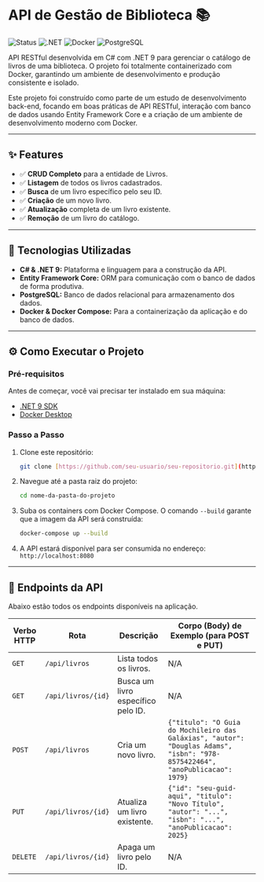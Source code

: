 # API de Gestão de Biblioteca 📚

![Status](https://img.shields.io/badge/status-conclu%C3%ADdo-green)
![.NET](https://img.shields.io/badge/.NET-9.0-blueviolet)
![Docker](https://img.shields.io/badge/Docker-blue)
![PostgreSQL](https://img.shields.io/badge/PostgreSQL-darkblue)

API RESTful desenvolvida em C# com .NET 9 para gerenciar o catálogo de livros de uma biblioteca. O projeto foi totalmente containerizado com Docker, garantindo um ambiente de desenvolvimento e produção consistente e isolado.

Este projeto foi construído como parte de um estudo de desenvolvimento back-end, focando em boas práticas de API RESTful, interação com banco de dados usando Entity Framework Core e a criação de um ambiente de desenvolvimento moderno com Docker.

---

## ✨ Features

- ✅ **CRUD Completo** para a entidade de Livros.
- ✅ **Listagem** de todos os livros cadastrados.
- ✅ **Busca** de um livro específico pelo seu ID.
- ✅ **Criação** de um novo livro.
- ✅ **Atualização** completa de um livro existente.
- ✅ **Remoção** de um livro do catálogo.

---

## 🚀 Tecnologias Utilizadas

- **C# & .NET 9:** Plataforma e linguagem para a construção da API.
- **Entity Framework Core:** ORM para comunicação com o banco de dados de forma produtiva.
- **PostgreSQL:** Banco de dados relacional para armazenamento dos dados.
- **Docker & Docker Compose:** Para a containerização da aplicação e do banco de dados.

---

## ⚙️ Como Executar o Projeto

### Pré-requisitos

Antes de começar, você vai precisar ter instalado em sua máquina:
- [.NET 9 SDK](https://dotnet.microsoft.com/pt-br/download/dotnet/9.0)
- [Docker Desktop](https://www.docker.com/products/docker-desktop/)

### Passo a Passo

1. Clone este repositório:
   ```bash
   git clone [https://github.com/seu-usuario/seu-repositorio.git](https://github.com/seu-usuario/seu-repositorio.git)
   ```

2. Navegue até a pasta raiz do projeto:
   ```bash
   cd nome-da-pasta-do-projeto
   ```

3. Suba os containers com Docker Compose. O comando `--build` garante que a imagem da API será construída:
   ```bash
   docker-compose up --build
   ```

4. A API estará disponível para ser consumida no endereço: `http://localhost:8080`

---

## 📖 Endpoints da API

Abaixo estão todos os endpoints disponíveis na aplicação.

| Verbo HTTP | Rota                  | Descrição                           | Corpo (Body) de Exemplo (para POST e PUT)                                                  |
|------------|-----------------------|---------------------------------------|--------------------------------------------------------------------------------------------|
| `GET`      | `/api/livros`         | Lista todos os livros.                | N/A                                                                                        |
| `GET`      | `/api/livros/{id}`    | Busca um livro específico pelo ID.    | N/A                                                                                        |
| `POST`     | `/api/livros`         | Cria um novo livro.                   | `{"titulo": "O Guia do Mochileiro das Galáxias", "autor": "Douglas Adams", "isbn": "978-8575422464", "anoPublicacao": 1979}` |
| `PUT`      | `/api/livros/{id}`    | Atualiza um livro existente.          | `{"id": "seu-guid-aqui", "titulo": "Novo Título", "autor": "...", "isbn": "...", "anoPublicacao": 2025}` |
| `DELETE`   | `/api/livros/{id}`    | Apaga um livro pelo ID.               | N/A                                                                                        |